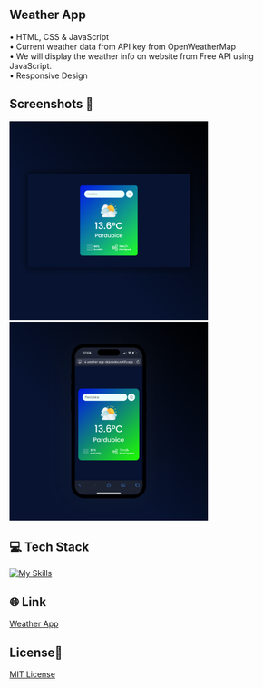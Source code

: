 ## Weather App
• HTML, CSS & JavaScript <br>
• Current weather data from API key from OpenWeatherMap <br>
• We will display the weather info on website from Free API using JavaScript. <br>
• Responsive Design 

## Screenshots 📱
<img src="img/1-weather-app.png" width="350"> <img src="img/2-weather-app.png" width="350">

## 💻 Tech Stack
[![My Skills](https://skillicons.dev/icons?i=html,css,javascript)](https://skillicons.dev)

## 🌐 Link
<a href="https://weather-app-dejvcodes.netlify.app/">Weather App</a>

## License🔐
[MIT License](LICENSE)